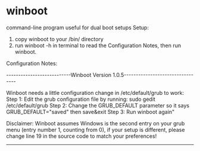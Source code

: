 # winboot
command-line program useful for dual boot setups
Setup:
1. copy winboot to your /bin/ directory 
2. run winboot -h in terminal to read the Configuration Notes, then run winboot.

Configuration Notes:

---------------------------Winboot Version 1.0.5---------------------------------

Winboot needs a little configuration change in /etc/default/grub to work:
Step 1: Edit the grub configuration file by running: sudo gedit /etc/default/grub
Step 2: Change the GRUB_DEFAULT parameter so it says GRUB_DEFAULT=\"saved\" then save&exit
Step 3: Run winboot again"

Disclaimer: Winboot assumes Windows is the second entry on your grub menu (entry number 1, counting from 0), 
          if your setup is different, please change line 19 in the source code to match your preferences! 

-----------------------------------------------------------------------------------
